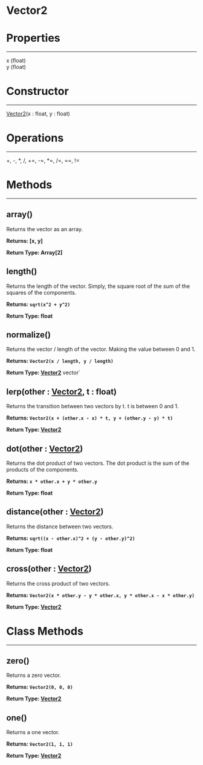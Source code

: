 # Vector2
# Properties
---

x (float)   
y (float)

   

# Constructor
---
[Vector2](./Vector2.md)(x : float, y : float)

   

# Operations
---

+, -, *, /, +=, -=, *=, /=, ==, !=

   

# Methods
---

## **array()**
Returns the vector as an array.
   
**Returns: [x, y]**
   
**Return Type: Array[2]**

## **length()**
Returns the length of the vector. Simply, the square root of the sum of the squares of the components.
   
**Returns: `sqrt(x^2 + y^2)`**
   
**Return Type: float**

## **normalize()**
Returns the vector / length of the vector. Making the value between 0 and 1.
   
**Returns: `Vector2(x / length, y / length)`**
   
**Return Type: [Vector2](./Vector2.md)**
vector`
## **lerp(other : [Vector2](./Vector2.md), t : float)**
Returns the transition between two vectors by t. t is between 0 and 1.
   
**Returns: `Vector2(x + (other.x - x) * t, y + (other.y - y) * t)`**
   
**Return Type: [Vector2](./Vector2.md)**

## **dot(other : [Vector2](./Vector2.md))**
Returns the dot product of two vectors. The dot product is the sum of the products of the components.
   
**Returns: `x * other.x + y * other.y`**
   
**Return Type: float**

## **distance(other : [Vector2](./Vector2.md))**
Returns the distance between two vectors.
   
**Returns: `sqrt((x - other.x)^2 + (y - other.y)^2)`**
   
**Return Type: float**

## **cross(other : [Vector2](./Vector2.md))**
Returns the cross product of two vectors.
   
**Returns: `Vector2(x * other.y - y * other.x, y * other.x - x * other.y)`**
   
**Return Type: [Vector2](./Vector2.md)**

   

# Class Methods
---

## **zero()**
Returns a zero vector.
   
**Returns: `Vector2(0, 0, 0)`**
   
**Return Type: [Vector2](./Vector2.md)**

## **one()**
Returns a one vector.
   
**Returns: `Vector2(1, 1, 1)`**
   
**Return Type: [Vector2](./Vector2.md)**